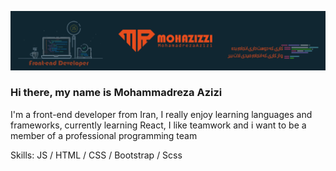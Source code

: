 ![front-end developer](https://github.com/mohazizzi/mohazizzi/blob/main/ponisha_bord.jpg) 

### Hi there, my name is Mohammadreza Azizi

I'm a front-end developer from Iran, I really enjoy learning languages and frameworks, currently learning React, I like teamwork and i want to be a member of a professional programming team

Skills:  JS / HTML / CSS / Bootstrap / Scss
